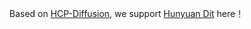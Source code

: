 Based on [HCP-Diffusion](https://github.com/IrisRainbowNeko/HCP-Diffusion), we support [Hunyuan Dit](https://github.com/Tencent/HunyuanDiT) here！
